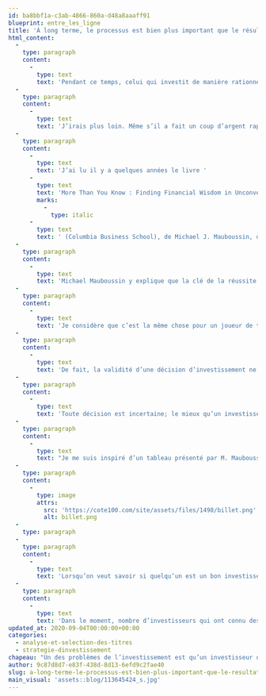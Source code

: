 ```yaml
---
id: ba8bbf1a-c3ab-4866-860a-d48a8aaaff91
blueprint: entre_les_ligne
title: 'À long terme, le processus est bien plus important que le résultat'
html_content:
  -
    type: paragraph
    content:
      -
        type: text
        text: 'Pendant ce temps, celui qui investit de manière rationnelle en pesant le potentiel d’appréciation de même que les risques – qui fait donc ses devoirs – peut pour sa part obtenir des rendements médiocres. Mais à long terme, sur de nombreuses années, qui croyez-vous obtiendra la meilleure performance? Sur lequel des deux investisseurs miseriez-vous?'
  -
    type: paragraph
    content:
      -
        type: text
        text: 'J’irais plus loin. Même s’il a fait un coup d’argent rapide, l’investisseur qui a récemment investi dans le titre de Tesla n’a probablement rien appris de son investissement. Il croira sans doute que faire de l’argent en Bourse est facile, qu’il suffit seulement d’avoir un peu de flair. C’est une attitude particulièrement dangereuse qui risque de lui coûter cher dans le futur.'
  -
    type: paragraph
    content:
      -
        type: text
        text: 'J’ai lu il y a quelques années le livre '
      -
        type: text
        text: 'More Than You Know : Finding Financial Wisdom in Unconventional Places'
        marks:
          -
            type: italic
      -
        type: text
        text: ' (Columbia Business School), de Michael J. Mauboussin, que j’ai beaucoup apprécié. M. Mauboussin était alors stratège en chef chez Crédit Suisse et auteur de trois livres portant sur l’investissement. Un des chapitres que j’ai le plus aimés porte sur les probabilités.'
  -
    type: paragraph
    content:
      -
        type: text
        text: 'Michael Mauboussin y explique que la clé de la réussite en Bourse consiste à se concentrer sur le processus d’investissement et non pas sur le résultat. En prenant des décisions rationnelles et objectives, les résultats ne seront pas nécessairement toujours bons à court terme, mais ils devraient être satisfaisants à long terme.'
  -
    type: paragraph
    content:
      -
        type: text
        text: 'Je considère que c’est la même chose pour un joueur de tennis. Celui ou celle qui se prépare adéquatement pour un match de tennis, qui a coché chacune des cases de sa préparation, et qui joue son match conformément à ses objectifs, ne gagnera pas tous ses matchs, mais augmente ses chances d’en gagner davantage.'
  -
    type: paragraph
    content:
      -
        type: text
        text: 'De fait, la validité d’une décision d’investissement ne devrait pas être jugée sur son résultat, mais bien sur la qualité du processus décisionnel qui l’a précédé.'
  -
    type: paragraph
    content:
      -
        type: text
        text: 'Toute décision est incertaine; le mieux qu’un investisseur puisse faire est de peser les informations disponibles, d’évaluer divers scénarios possibles en leur attribuant une probabilité et d’établir l’évaluation d’un titre en fonction de ces derniers.'
  -
    type: paragraph
    content:
      -
        type: text
        text: "Je me suis inspiré d’un tableau présenté par M. Mauboussin pour illustrer la différence entre processus d’investissement et résultat\_:"
  -
    type: paragraph
    content:
      -
        type: image
        attrs:
          src: 'https://cote100.com/site/assets/files/1498/billet.png'
          alt: billet.png
  -
    type: paragraph
  -
    type: paragraph
    content:
      -
        type: text
        text: 'Lorsqu’on veut savoir si quelqu’un est un bon investisseur, on ne peut pas se fier au résultat qu’il a obtenu sur quelques-unes de ses décisions à court terme. On doit nécessairement se fier à sa feuille de route à long terme, au résultat global obtenu par l’ensemble de toutes les décisions qu’il a prises sur de nombreuses années.'
  -
    type: paragraph
    content:
      -
        type: text
        text: 'Dans le moment, nombre d’investisseurs qui ont connu des succès en investissant dans des titres du genre de Tesla peuvent croire qu’ils ont trouvé la bonne façon d’investir. À mon avis, ces derniers ne devraient pas trop se fier aux succès obtenus récemment, mais se concentrer davantage sur leur processus d’investissement.'
updated_at: 2020-09-04T00:00:00+00:00
categories:
  - analyse-et-selection-des-titres
  - strategie-dinvestissement
chapeau: "Un des problèmes de l’investissement est qu’un investisseur qui ne fait pas ses devoirs et qui investit sur le coup de l’émotion peut très bien obtenir d’excellents rendements. Par exemple, celui qui aurait acquis des actions de Tesla («\_TSLA\_») le 11 août dernier aurait obtenu un rendement de quelque 60\_% en moins de trois semaines. Je soupçonne que de nombreux investisseurs ont fait exactement cela sans trop se poser de questions car c’est le 11 août que Tesla a annoncé un fractionnement 5-pour-1 de son titre. Le résultat obtenu par cet investisseur est excellent, mais peut-on dire que son processus décisionnel était robuste?"
author: 9c87d8d7-e83f-438d-8d13-6efd9c2fae40
slug: a-long-terme-le-processus-est-bien-plus-important-que-le-resultat
main_visual: 'assets::blog/113645424_s.jpg'
---
```

